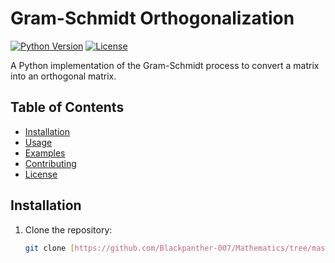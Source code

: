 # Gram-Schmidt Orthogonalization

[![Python Version](https://img.shields.io/badge/python-3.7%2B-blue)]()
[![License](https://img.shields.io/badge/license-MIT-green)]()

A Python implementation of the Gram-Schmidt process to convert a matrix into an orthogonal matrix.

## Table of Contents
- [Installation](#installation)
- [Usage](#usage)
- [Examples](#examples)
- [Contributing](#contributing)
- [License](#license)

## Installation
1. Clone the repository:
   ```bash
   git clone [https://github.com/Blackpanther-007/Mathematics/tree/master/Linear_algebra/Orthogonality](https://github.com/Blackpanther-007/Mathematics/tree/master/Linear_algebra/Orthogonality)